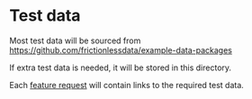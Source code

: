 # Test data

Most test data will be sourced from https://github.com/frictionlessdata/example-data-packages

If extra test data is needed, it will be stored in this directory.

Each [feature request](https://github.com/ODIQueensland/ckan-data-curator-integration/issues?q=is%3Aissue+is%3Aopen+label%3Af%3AFeature-request) will contain links to the required test data. 
